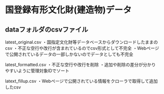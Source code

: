 # 国登録有形文化財(建造物)データ




## dataフォルダのcsvファイル
latest_original.csv
・国指定文化財等データベースからダウンロードしたままのcsv
・不正な空行や改行が含まれているのでcsv形式として不完全
・Webページで公開されているデータの一部しかないのでデータとしても不完全

latest_formatted.csv
・不正な空行や改行を削除
・追加や削除の差分が分かりやすいように管理対象IDでソート

latext_fillup.csv
・Webページで公開されている情報をクローラで取得して追加したcsv